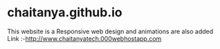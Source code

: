 # chaitanya.github.io

This website is a Responsive web design and animations are also added 
Link :-http://www.chaitanyatech.000webhostapp.com 
